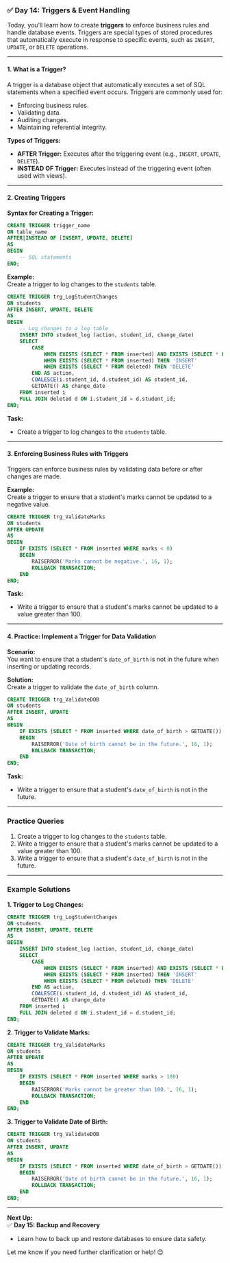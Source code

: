 ### ✅ **Day 14: Triggers & Event Handling**  
Today, you’ll learn how to create **triggers** to enforce business rules and handle database events. Triggers are special types of stored procedures that automatically execute in response to specific events, such as `INSERT`, `UPDATE`, or `DELETE` operations.

---

#### **1. What is a Trigger?**  
A trigger is a database object that automatically executes a set of SQL statements when a specified event occurs. Triggers are commonly used for:  
- Enforcing business rules.  
- Validating data.  
- Auditing changes.  
- Maintaining referential integrity.  

**Types of Triggers:**  
- **AFTER Trigger:** Executes after the triggering event (e.g., `INSERT`, `UPDATE`, `DELETE`).  
- **INSTEAD OF Trigger:** Executes instead of the triggering event (often used with views).  

---

#### **2. Creating Triggers**  

**Syntax for Creating a Trigger:**  
```sql
CREATE TRIGGER trigger_name
ON table_name
AFTER|INSTEAD OF [INSERT, UPDATE, DELETE]
AS
BEGIN
    -- SQL statements
END;
```

**Example:**  
Create a trigger to log changes to the `students` table.  

```sql
CREATE TRIGGER trg_LogStudentChanges
ON students
AFTER INSERT, UPDATE, DELETE
AS
BEGIN
    -- Log changes to a log table
    INSERT INTO student_log (action, student_id, change_date)
    SELECT 
        CASE 
            WHEN EXISTS (SELECT * FROM inserted) AND EXISTS (SELECT * FROM deleted) THEN 'UPDATE'
            WHEN EXISTS (SELECT * FROM inserted) THEN 'INSERT'
            WHEN EXISTS (SELECT * FROM deleted) THEN 'DELETE'
        END AS action,
        COALESCE(i.student_id, d.student_id) AS student_id,
        GETDATE() AS change_date
    FROM inserted i
    FULL JOIN deleted d ON i.student_id = d.student_id;
END;
```

**Task:**  
- Create a trigger to log changes to the `students` table.  

---

#### **3. Enforcing Business Rules with Triggers**  
Triggers can enforce business rules by validating data before or after changes are made.  

**Example:**  
Create a trigger to ensure that a student's marks cannot be updated to a negative value.  

```sql
CREATE TRIGGER trg_ValidateMarks
ON students
AFTER UPDATE
AS
BEGIN
    IF EXISTS (SELECT * FROM inserted WHERE marks < 0)
    BEGIN
        RAISERROR('Marks cannot be negative.', 16, 1);
        ROLLBACK TRANSACTION;
    END
END;
```

**Task:**  
- Write a trigger to ensure that a student's marks cannot be updated to a value greater than 100.  

---

#### **4. Practice: Implement a Trigger for Data Validation**  

**Scenario:**  
You want to ensure that a student's `date_of_birth` is not in the future when inserting or updating records.  

**Solution:**  
Create a trigger to validate the `date_of_birth` column.  

```sql
CREATE TRIGGER trg_ValidateDOB
ON students
AFTER INSERT, UPDATE
AS
BEGIN
    IF EXISTS (SELECT * FROM inserted WHERE date_of_birth > GETDATE())
    BEGIN
        RAISERROR('Date of birth cannot be in the future.', 16, 1);
        ROLLBACK TRANSACTION;
    END
END;
```

**Task:**  
- Write a trigger to ensure that a student's `date_of_birth` is not in the future.  

---

### **Practice Queries**  
1. Create a trigger to log changes to the `students` table.  
2. Write a trigger to ensure that a student's marks cannot be updated to a value greater than 100.  
3. Write a trigger to ensure that a student's `date_of_birth` is not in the future.  

---

### **Example Solutions**  

**1. Trigger to Log Changes:**  
```sql
CREATE TRIGGER trg_LogStudentChanges
ON students
AFTER INSERT, UPDATE, DELETE
AS
BEGIN
    INSERT INTO student_log (action, student_id, change_date)
    SELECT 
        CASE 
            WHEN EXISTS (SELECT * FROM inserted) AND EXISTS (SELECT * FROM deleted) THEN 'UPDATE'
            WHEN EXISTS (SELECT * FROM inserted) THEN 'INSERT'
            WHEN EXISTS (SELECT * FROM deleted) THEN 'DELETE'
        END AS action,
        COALESCE(i.student_id, d.student_id) AS student_id,
        GETDATE() AS change_date
    FROM inserted i
    FULL JOIN deleted d ON i.student_id = d.student_id;
END;
```

**2. Trigger to Validate Marks:**  
```sql
CREATE TRIGGER trg_ValidateMarks
ON students
AFTER UPDATE
AS
BEGIN
    IF EXISTS (SELECT * FROM inserted WHERE marks > 100)
    BEGIN
        RAISERROR('Marks cannot be greater than 100.', 16, 1);
        ROLLBACK TRANSACTION;
    END
END;
```

**3. Trigger to Validate Date of Birth:**  
```sql
CREATE TRIGGER trg_ValidateDOB
ON students
AFTER INSERT, UPDATE
AS
BEGIN
    IF EXISTS (SELECT * FROM inserted WHERE date_of_birth > GETDATE())
    BEGIN
        RAISERROR('Date of birth cannot be in the future.', 16, 1);
        ROLLBACK TRANSACTION;
    END
END;
```

---

**Next Up:**  
✅ **Day 15: Backup and Recovery**  
- Learn how to back up and restore databases to ensure data safety.  

Let me know if you need further clarification or help! 😊
